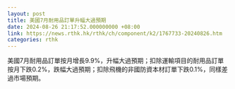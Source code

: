 ```yaml
---
layout: post
title: 美國7月耐用品訂單升幅大過預期
date: 2024-08-26 21:17:52.000000000 +08:00
link: https://news.rthk.hk/rthk/ch/component/k2/1767733-20240826.htm
categories: rthk
---
```


美國7月耐用品訂單按月增長9.9%，升幅大過預期；扣除運輸項目的耐用品訂單按月下跌0.2%，跌幅大過預期；扣除飛機的非國防資本材訂單下跌0.1%，同樣差過市場預期。
